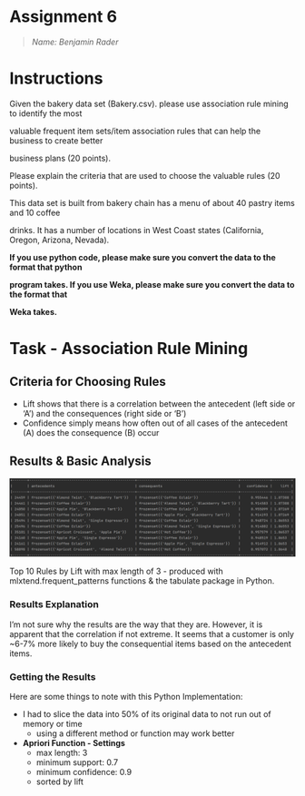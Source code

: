 # Assignment 6

> *Name: Benjamin Rader*
> 

# Instructions

Given the bakery data set (Bakery.csv). please use association rule mining to identify the most

valuable frequent item sets/item association rules that can help the business to create better

business plans (20 points).

Please explain the criteria that are used to choose the valuable rules (20 points).

This data set is built from bakery chain has a menu of about 40 pastry items and 10 coffee

drinks. It has a number of locations in West Coast states (California, Oregon, Arizona, Nevada).

**If you use python code, please make sure you convert the data to the format that python**

**program takes.  If you use Weka, please make sure you convert the data to the format that**

**Weka takes.**

# Task - Association Rule Mining

## Criteria for Choosing Rules

- Lift shows that there is a correlation between the antecedent (left side or ‘A’) and the consequences (right side or ‘B’)
- Confidence simply means how often out of all cases of the antecedent (A) does the consequence (B) occur

## Results & Basic Analysis

![Top 10 Rules by Lift with max length of 3 - produced with mlxtend.frequent_patterns functions & the tabulate package in Python.  ](Assignment%206/Untitled.png)

Top 10 Rules by Lift with max length of 3 - produced with mlxtend.frequent_patterns functions & the tabulate package in Python.  

### Results Explanation

I’m not sure why the results are the way that they are. However, it is apparent that the correlation if not extreme.  It seems that a customer is only ~6-7% more likely to buy the consequential items based on the antecedent items.

### Getting the Results

Here are some things to note with this Python Implementation:

- I had to slice the data into 50% of its original data to not run out of memory or time
    - using a different method or function may work better
- **Apriori Function - Settings**
    - max length: 3
    - minimum support: 0.7
    - minimum confidence: 0.9
    - sorted by lift